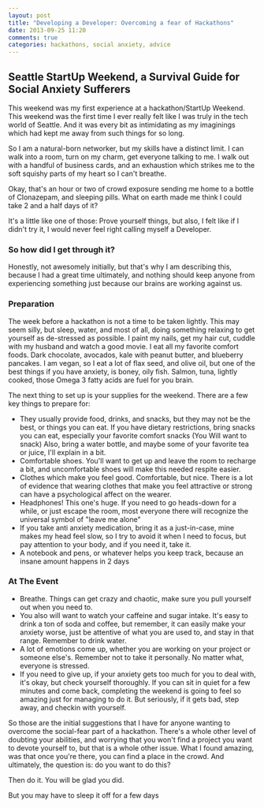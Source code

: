 ```yaml
---
layout: post
title: "Developing a Developer: Overcoming a fear of Hackathons"
date: 2013-09-25 11:20
comments: true
categories: hackathons, social anxiety, advice
---
```

<h2>Seattle StartUp Weekend, a Survival Guide for Social Anxiety Sufferers</h2>
<p>This weekend was my first experience at a hackathon/StartUp Weekend. This weekend was the first time I ever really felt like I was truly in the tech world of Seattle. And it was every bit as intimidating as my imaginings which had kept me away from such things for so long.</p>
<p>So I am a natural-born networker, but my skills have a distinct limit. I can walk into a room, turn on my charm, get everyone talking to me. I walk out with a handful of business cards, and an exhaustion which strikes me to the soft squishy parts of my heart so I can't breathe. </p>
<p>Okay, that's an hour or two of crowd exposure sending me home to a bottle of Clonazepam, and sleeping pills. What on earth made me think I could take 2 and a half days of it?</p>
<p>It's a little like one of those: Prove yourself things, but also, I felt like if I didn't try it, I would never feel right calling myself a Developer.</p>
<h3>So how did I get through it?</h3>
<p>Honestly, not awesomely initially, but that's why I am describing this, because I had a great time ultimately, and nothing should keep anyone from experiencing something just because our brains are working against us.</p>
<h3>Preparation</h3>
<p>The week before a hackathon is not a time to be taken lightly. This may seem silly, but sleep, water, and most of all, doing something relaxing to get yourself as de-stressed as possible. I paint my nails, get my hair cut, cuddle with my husband and watch a good movie. I eat all my favorite comfort foods. Dark chocolate, avocados, kale with peanut butter, and blueberry pancakes. I am vegan, so I eat a lot of flax seed, and olive oil, but one of the best things if you have anxiety, is boney, oily fish. Salmon, tuna, lightly cooked, those Omega 3 fatty acids are fuel for you brain.</p>
<p>The next thing to set up is your supplies for the weekend. There are a few key things to prepare for:</p>
<ul>
<li>They usually provide food, drinks, and snacks, but they may not be the best, or things you can eat. If you have dietary restrictions, bring snacks you can eat, especially your favorite comfort snacks (You Will want to snack) Also, bring a water bottle, and maybe some of your favorite tea or juice, I'll explain in a bit.</li>
<li>Comfortable shoes. You'll want to get up and leave the room to recharge a bit, and uncomfortable shoes will make this needed respite easier.</li>
<li>Clothes which make you feel good. Comfortable, but nice. There is a lot of evidence that wearing clothes that make you feel attractive or strong can have a psychological affect on the wearer.</li>
<li>Headphones! This one's huge. If you need to go heads-down for a while, or just escape the room, most everyone there will recognize the universal symbol of "leave me alone"</li>
<li>If you take anti anxiety medication, bring it as a just-in-case, mine makes my head feel slow, so I try to avoid it when I need to focus, but pay attention to your body, and if you need it, take it.</li>
<li>A notebook and pens, or whatever helps you keep track, because an insane amount happens in 2 days</li>
</ul>
<h3>At The Event</h3>
<ul>
<li>Breathe. Things can get crazy and chaotic, make sure you pull yourself out when you need to.</li>
<li>You also will want to watch your caffeine and sugar intake. It's easy to drink a ton of soda and coffee, but remember, it can easily make your anxiety worse, just be attentive of what you are used to, and stay in that range. Remember to drink water.</li>
<li>A lot of emotions come up, whether you are working on your project or someone else's. Remember not to take it personally. No matter what, everyone is stressed.</li>
<li>If you need to give up, if your anxiety gets too much for you to deal with, it's okay, but check yourself thoroughly. If you can sit in quiet for a few minutes and come back, completing the weekend is going to feel so amazing just for managing to do it. But seriously, if it gets bad, step away, and checkin with yourself.</li>
</ul>
<p>So those are the initial suggestions that I have for anyone wanting to overcome the social-fear part of a hackathon. There's a whole other level of doubting your abilities, and worrying that you won't find a project you want to devote yourself to, but that is a whole other issue. What I found amazing, was that once you're there, you can find a place in the crowd. And ultimately, the question is: do you want to do this?</p>
<p>Then do it. You will be glad you did.</p>
<p>But you may have to sleep it off for a few days</p>
